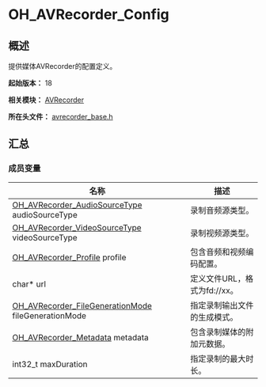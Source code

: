 # OH_AVRecorder_Config
<!--Kit: Media Kit-->
<!--Subsystem: Multimedia-->
<!--Owner: @shiwei75-->
<!--Designer: @HmQQQ-->
<!--Tester: @xdlinc-->
<!--Adviser: @w_Machine_cc-->

## 概述

提供媒体AVRecorder的配置定义。

**起始版本：** 18

**相关模块：** [AVRecorder](capi-avrecorder.md)

**所在头文件：** [avrecorder_base.h](capi-avrecorder-base-h.md)

## 汇总

### 成员变量

| 名称 | 描述 |
| -- | -- |
| [OH_AVRecorder_AudioSourceType](capi-avrecorder-base-h.md#oh_avrecorder_audiosourcetype) audioSourceType | 录制音频源类型。 |
| [OH_AVRecorder_VideoSourceType](capi-avrecorder-base-h.md#oh_avrecorder_videosourcetype) videoSourceType | 录制视频源类型。 |
| [OH_AVRecorder_Profile](capi-avrecorder-oh-avrecorder-profile.md) profile | 包含音频和视频编码配置。 |
| char* url | 定义文件URL，格式为fd://xx。 |
| [OH_AVRecorder_FileGenerationMode](capi-avrecorder-base-h.md#oh_avrecorder_filegenerationmode) fileGenerationMode | 指定录制输出文件的生成模式。 |
| [OH_AVRecorder_Metadata](capi-avrecorder-oh-avrecorder-metadata.md) metadata | 包含录制媒体的附加元数据。 |
| int32_t maxDuration | 指定录制的最大时长。 |


